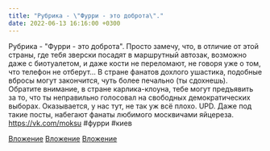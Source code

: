 ```yaml
---
title: "Рубрика - \"Фурри - это доброта\"."
date: 2022-06-13 16:16:00 +0300
---
```


Рубрика - "Фурри - это доброта".
Просто замечу, что, в отличие от этой страны, где тебя зверски посадят в маршрутный автозак, возможно даже с биотуалетом, и даже кости не переломают, не говоря уже о том, что телефон не отберут...
В стране фанатов дохлого ушастика, подобные вбросы могут закончится, чуть более печально (ты сдохнешь).
Обратите внимание, в стране карлика-клоуна, тебе могут предъявить за то, что ты неправильно голосовал на свободных демократических выборах.
Оказывается, у нас тут, не так уж всё плохо.
UPD.
Даже под такие посты, набегают фанаты любимого москвичами яйцереза.
https://vk.com/moksu
#фурри #киев


[Вложение](/assets/vk_photos/4/sUwDTIjaMlw.jpg)
[Вложение](/assets/vk_photos/4/q4nVI6mG5Lo.jpg)
[Вложение](/assets/vk_photos/3/GrvYiVxetB4.jpg)
